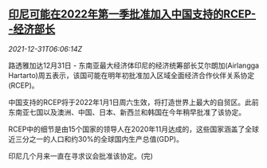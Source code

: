 <!--1640932262000-->
[印尼可能在2022年第一季批准加入中国支持的RCEP--经济部长](https://cn.reuters.com/article/indonesia-2022-rcep-1231-idCNKBS2JA082)
------

<div><i>2021-12-31T06:06:14Z</i></div><p>路透雅加达12月31日 - 东南亚最大经济体印尼的经济统筹部长艾尔朗加(Airlangga Hartarto)周五表示，该国可能在明年初批准加入区域全面经济合作伙伴关系协定(RCEP)。</p><p>中国支持的RCEP将于2022年1月1日周六生效，将打造世界上最大的自贸区。此前东南亚七国以及澳洲、中国、日本、新西兰和韩国在今年稍早批准了该协定。</p><p>RCEP中的细节是由15个国家的领导人在2020年11月达成的，这些国家涵盖了全球近三分之一的人口和约30%的全球国内生产总值(GDP)。</p><p>印尼几个月来一直在寻求议会批准该协定。(完)</p>
